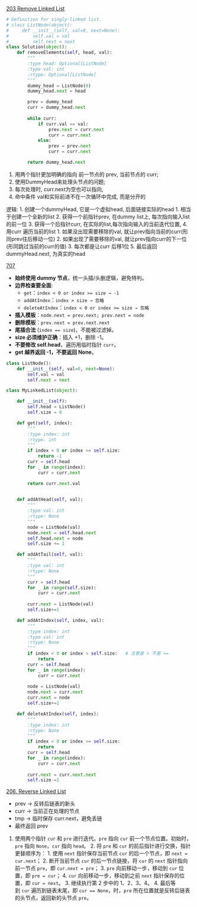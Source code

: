 [203 Remove Linked List](https://leetcode.com/problems/remove-linked-list-elements/)
```python
# Definition for singly-linked list.
# class ListNode(object):
#     def __init__(self, val=0, next=None):
#         self.val = val
#         self.next = next
class Solution(object):
    def removeElements(self, head, val):
        """
        :type head: Optional[ListNode]
        :type val: int
        :rtype: Optional[ListNode]
        """
        dummy_head = ListNode(0)
        dummy_head.next = head

        prev = dummy_head
        curr = dummy_head.next
        
        while curr:
            if curr.val == val:
                prev.next = curr.next
                curr = curr.next
            else:
                prev = prev.next
                curr = curr.next

        return dummy_head.next
```
1. 用两个指针更加明确的指向 前一节点的 prev, 当前节点的 curr;
2. 使用DummyHead来处理头节点的问题;
3. 每次处理时, curr.next为空也可以指向,
4. 命中条件 val和实际前进不在一次循环中完成, 而是分开的

逻辑:
    1. 创建一个dummyHead, 它是一个虚拟head, 后面链接实际的head
        1. 相当于创建一个全新的list
    2. 获得一个前指针prev, 在dummy list上, 每次指向输入list的前一位
    3. 获得一个后指针curr, 在实际的list,每次指向输入的当前迭代位置,
    4. 用curr 遍历当前的list
        1. 如果没出现需要移除的val, 就让prev指向当前的curr(形同prev往后移动一位)
        2. 如果出现了需要移除的val, 就让prev指向curr的下一位(形同跳过当前的curr的值)
        3. 每次都是让curr 后移1位
    5. 最后返回dummyHead.next, 为真实的head



[707](https://leetcode.com/problems/design-linked-list/submissions/1776148520/)
* **始终使用 dummy 节点**，统一头插/头删逻辑，避免特判。
* **边界检查要全面**:
  * `get`：`index < 0 or index >= size → -1`
  * `addAtIndex`：`index > size → 忽略`
  * `deleteAtIndex`：`index < 0 or index >= size → 忽略`
* **插入模板**：`node.next = prev.next; prev.next = node`
* **删除模板**：`prev.next = prev.next.next`
* **尾插合法** (`index == size`)，不能被过滤掉。
* **size 必须维护正确**：插入 +1，删除 -1。
* **不要修改 self.head**，遍历用临时指针 `curr`。
* **get 越界返回 -1，不要返回 None**。

```python
class ListNode():
    def __init__(self, val=0, next=None):
        self.val = val
        self.next = next

class MyLinkedList(object):

    def __init__(self):
        self.head = ListNode()
        self.size = 0

    def get(self, index):
        """
        :type index: int
        :rtype: int
        """ 
        if index < 0 or index >= self.size:
            return -1
        curr = self.head
        for _ in range(index):
            curr = curr.next

        return curr.next.val
        

    def addAtHead(self, val):
        """
        :type val: int
        :rtype: None
        """
        node = ListNode(val)
        node.next = self.head.next
        self.head.next = node
        self.size += 1

    def addAtTail(self, val):
        """
        :type val: int
        :rtype: None
        """
        curr = self.head
        for _ in range(self.size):
            curr = curr.next
        
        curr.next = ListNode(val)
        self.size+=1

    def addAtIndex(self, index, val):
        """
        :type index: int
        :type val: int
        :rtype: None
        """
        if index < 0 or index > self.size:   # 注意是 > 不是 >=
            return
        curr = self.head
        for _ in range(index):
            curr = curr.next
        
        node = ListNode(val)
        node.next = curr.next
        curr.next = node
        self.size+=1

    def deleteAtIndex(self, index):
        """
        :type index: int
        :rtype: None
        """
        if index < 0 or index >= self.size:
            return
        curr = self.head
        for _ in range(index):
            curr = curr.next
        
        curr.next = curr.next.next
        self.size-=1

```



[206. Reverse Linked List](https://leetcode.com/problems/reverse-linked-list/submissions/1776175181/)

* prev → 反转后链表的新头
* curr → 当前正在处理的节点
* tmp → 临时保存 curr.next，避免丢链
* 最终返回 prev

1. 使用两个指针 `cur` 和 `pre` 进行迭代。`pre` 指向 `cur` 前一个节点位置。初始时，`pre` 指向 `None`，`cur` 指向 `head`。
    2. 将 `pre` 和 `cur` 的前后指针进行交换，指针更替顺序为：
        1. 使用 `next` 指针保存当前节点 `cur` 的后一个节点，即 `next = cur.next`；
        2. 断开当前节点 `cur` 的后一节点链接，将 `cur` 的 `next` 指针指向前一节点 `pre`，即 `cur.next = pre`；
        3. `pre` 向前移动一步，移动到 `cur` 位置，即 `pre = cur`；
        4. `cur` 向前移动一步，移动到之前 `next` 指针保存的位置，即 `cur = next`。
    3. 继续执行第 2 步中的 1、2、3、4。
    4. 最后等到 `cur` 遍历到链表末尾，即 `cur == None`，时，`pre` 所在位置就是反转后链表的头节点，返回新的头节点 `pre`。